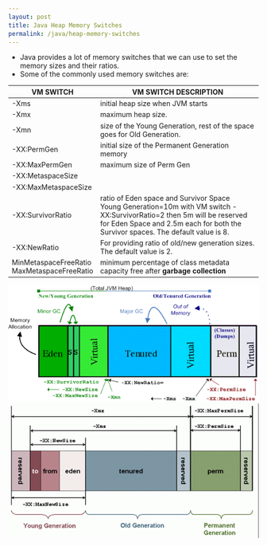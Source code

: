 ```yaml
---
layout: post
title: Java Heap Memory Switches
permalink: /java/heap-memory-switches
---
```


- Java provides a lot of memory switches that we can use to set the memory sizes and their ratios. 
- Some of the commonly used memory switches are:

VM SWITCH	|VM SWITCH DESCRIPTION
---|---
-Xms	|initial heap size when JVM starts
-Xmx	|maximum heap size.
-Xmn	|size of the Young Generation, rest of the space goes for Old Generation.
-XX:PermGen	|initial size of the Permanent Generation memory
-XX:MaxPermGen	|maximum size of Perm Gen
-XX:MetaspaceSize| 	 
-XX:MaxMetaspaceSize|	 
-XX:SurvivorRatio	|ratio of Eden space and Survivor Space<br>Young Generation=10m with VM switch -XX:SurvivorRatio=2 then 5m will be reserved for Eden Space and 2.5m each for both the Survivor spaces. The default value is 8.
-XX:NewRatio	|For providing ratio of old/new generation sizes. The default value is 2.
MinMetaspaceFreeRatio<br>MaxMetaspaceFreeRatio	|minimum percentage of class metadata capacity free after **garbage collection**

![heap-memory-switches](https://github.com/arpit04tripathi/files-cdn/raw/cdn/java/jvm-architecture/heap-memory-switches.png)
![heap-memory-switches-generation](https://github.com/arpit04tripathi/files-cdn/raw/cdn/java/jvm-architecture/heap-memory-switches-generation.png)
